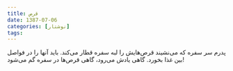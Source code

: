 ```yaml
---
title: قرص
date: 1387-07-06
categories: [نوشتار]
tags:
---
```


پدرم سر سفره که می‌نشیند قرص‌هایش را لبه سفره قطار می‌کند. باید آنها را در فواصل بین غذا بخورد. گاهی یادش می‌رود، گاهی قرص‌ها در سفره گم می‌شود!
